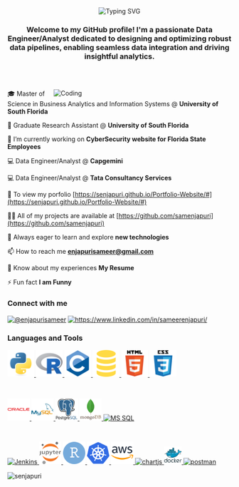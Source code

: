 <div align="center">
  <img src="https://readme-typing-svg.demolab.com?font=Fira+Code&weight=500&size=24&duration=3000&pause=1000&center=true&vCenter=true&width=500&lines=Hi👋,+I'm+Sameer+Enjapuri" alt="Typing SVG">
</div>

<h3 align="center">Welcome to my GitHub profile! I'm a passionate Data Engineer/Analyst dedicated to designing and optimizing robust data pipelines, enabling seamless data integration and driving insightful analytics.</h3>

<br><br>

<img align="right" alt="Coding" width="400" src="https://camo.githubusercontent.com/7de37139d0b4c1ce40865e799b446c0e963a3dd8fb68d239707237c40604fa3d/68747470733a2f2f63646e2e6472696262626c652e636f6d2f75736572732f3733303730332f73637265656e73686f74732f363538313234332f6176656e746f2e676966">


🎓 Master of Science in Business Analytics and Information Systems @ **University of South Florida**

💼 Graduate Research Assistant @ **University of South Florida**

🔭 I’m currently working on **CyberSecurity website for Florida State Employees**

💻 Data Engineer/Analyst @ **Capgemini**

💻 Data Engineer/Analyst @ **Tata Consultancy Services**

📄 To view my porfolio [https://senjapuri.github.io/Portfolio-Website/#](https://senjapuri.github.io/Portfolio-Website/#)

👨‍💻 All of my projects are available at [https://github.com/samenjapuri](https://github.com/samenjapuri)

🌱 Always eager to learn and explore **new technologies**

📫 How to reach me **enjapurisameer@gmail.com**

📄 Know about my experiences **My Resume**

⚡ Fun fact **I am Funny**

<h3 align="left">Connect with me</h3>
<p align="left">
<a href="https://twitter.com/@samenjapuri" target="blank"><img align="center" src="https://raw.githubusercontent.com/rahuldkjain/github-profile-readme-generator/master/src/images/icons/Social/twitter.svg" alt="@enjapurisameer" height="30" width="40" /></a>
<a href="https://linkedin.com/in/sameerenjapuri/" target="blank"><img align="center" src="https://raw.githubusercontent.com/rahuldkjain/github-profile-readme-generator/master/src/images/icons/Social/linked-in-alt.svg" alt="https://www.linkedin.com/in/sameerenjapuri/" height="30" width="40" /></a>
</p>

<h3 align="left">Languages and Tools</h3>

<p align="left">
  <a href="https://www.python.org" target="_blank" rel="noreferrer"> <img src="https://raw.githubusercontent.com/devicons/devicon/master/icons/python/python-original.svg" alt="Python" height="60"/> </a> 
  <a href="https://www.r-project.org/" target="_blank" rel="noreferrer"> <img src="https://raw.githubusercontent.com/devicons/devicon/master/icons/r/r-original.svg" alt="R" height="60"/> </a> 
  <a href="https://en.wikipedia.org/wiki/C_(programming_language)" target="_blank" rel="noreferrer"> <img src="https://raw.githubusercontent.com/devicons/devicon/master/icons/c/c-original.svg" alt="C" height="60"/> </a> 
  <a href="https://en.wikipedia.org/wiki/SQL" target="_blank" rel="noreferrer"> <img src="https://raw.githubusercontent.com/devicons/devicon/master/icons/sql/sql-original.svg" alt="SQL" height="60"/> </a> 
  <a href="https://developer.mozilla.org/en-US/docs/Web/HTML" target="_blank" rel="noreferrer"> <img src="https://raw.githubusercontent.com/devicons/devicon/master/icons/html5/html5-original-wordmark.svg" alt="HTML" height="60"/> </a> 
  <a href="https://developer.mozilla.org/en-US/docs/Web/CSS" target="_blank" rel="noreferrer"> <img src="https://raw.githubusercontent.com/devicons/devicon/master/icons/css3/css3-original-wordmark.svg" alt="CSS" height="60"/> </a>
</p>

<br/>
<p align="left">
  <a href="https://www.oracle.com" target="_blank" rel="noreferrer"> <img src="https://raw.githubusercontent.com/devicons/devicon/master/icons/oracle/oracle-original.svg" alt="Oracle" height="50"/> </a>
  <a href="https://www.mysql.com" target="_blank" rel="noreferrer"> <img src="https://raw.githubusercontent.com/devicons/devicon/master/icons/mysql/mysql-original-wordmark.svg" alt="MySQL" height="50"/> </a>
  <a href="https://www.postgresql.org" target="_blank" rel="noreferrer"> <img src="https://raw.githubusercontent.com/devicons/devicon/master/icons/postgresql/postgresql-original-wordmark.svg" alt="PostgreSQL" height="50"/> </a>
  <a href="https://www.mongodb.com" target="_blank" rel="noreferrer"> <img src="https://raw.githubusercontent.com/devicons/devicon/master/icons/mongodb/mongodb-original-wordmark.svg" alt="MongoDB" height="50"/> </a>
  <a href="https://www.microsoft.com/en-us/sql-server" target="_blank" rel="noreferrer"> <img src="https://www.svgrepo.com/show/303229/microsoft-sql-server-logo.svg" alt="MS SQL" height="50"/> </a>
</p>

<br/>
<p align="left">
  <a href="https://www.jenkins.io" target="_blank" rel="noreferrer"> <img src="https://www.vectorlogo.zone/logos/jenkins/jenkins-icon.svg" alt="Jenkins" height="50"/> </a>
  <a href="https://jupyter.org/" target="_blank" rel="noreferrer"> <img src="https://raw.githubusercontent.com/devicons/devicon/master/icons/jupyter/jupyter-original-wordmark.svg" alt="Jupyter Notebook" height="50"/> </a>
  <a href="https://www.rstudio.com/" target="_blank" rel="noreferrer"> <img src="https://raw.githubusercontent.com/devicons/devicon/master/icons/rstudio/rstudio-original.svg" alt="RStudio" height="50"/> </a>
  <a href="https://kubernetes.io/" target="_blank" rel="noreferrer"> <img src="https://raw.githubusercontent.com/devicons/devicon/master/icons/kubernetes/kubernetes-plain.svg" alt="Kubernetes" height="50"/> </a>
  <a href="https://aws.amazon.com" target="_blank" rel="noreferrer"> <img src="https://raw.githubusercontent.com/devicons/devicon/master/icons/amazonwebservices/amazonwebservices-original-wordmark.svg" alt="AWS" height="50"/> </a>
  <a href="https://www.chartjs.org" target="_blank" rel="noreferrer"> <img src="https://www.chartjs.org/media/logo-title.svg" alt="chartjs" width="40" height="40"/> </a>
  <a href="https://www.docker.com/" target="_blank" rel="noreferrer"> <img src="https://raw.githubusercontent.com/devicons/devicon/master/icons/docker/docker-original-wordmark.svg" alt="docker" width="40" height="40"/> </a>
  <a href="https://postman.com" target="_blank" rel="noreferrer"> <img src="https://www.vectorlogo.zone/logos/getpostman/getpostman-icon.svg" alt="postman" width="40" height="40"/> </a>
</p>

<!--
<br/>
<p align="left">
  <a href="https://airflow.apache.org/" target="_blank" rel="noreferrer"> <img src="https://upload.vectorlogo.zone/logos/apache_airflow/images/feb34e92-3e24-4220-b490-45c9e64f70a6.svg" alt="Apache Airflow" height="50"/> </a>
  <a href="https://kafka.apache.org/" target="_blank" rel="noreferrer"> <img src="https://www.vectorlogo.zone/logos/apache_kafka/apache_kafka-icon.svg" alt="kafka" width="40" height="40"/> </a>
  <a href="https://www.informatica.com/" target="_blank" rel="noreferrer"> <img src="https://upload.vectorlogo.zone/logos/informatica/images/6b896cda-58af-4ab4-ae18-e8cc6c748001.svg" alt="Informatica" height="50"/> </a>
  <a href="https://www.confluent.io/" target="_blank" rel="noreferrer"> <img src="https://upload.vectorlogo.zone/logos/confluentio/images/c28e7e53-7229-4832-8f7e-5e0a6e8a64cb.svg" alt="Confluent Kafka" height="50"/> </a>
</p>


<br/>
<p align="left">
  <a href="https://www.tableau.com/" target="_blank" rel="noreferrer"> <img src="https://upload.vectorlogo.zone/logos/tableau/images/a1f0a1f0-a2ef-4f46-bab1-6c09b85c9945.svg" alt="Tableau" height="50"/> </a>
  <a href="https://powerbi.microsoft.com/" target="_blank" rel="noreferrer"> <img src="https://upload.vectorlogo.zone/logos/microsoft_powerbi/images/5d8e43d4-7b9d-4dd5-a8dd-0582c6f3a75e.svg" alt="Power BI" height="50"/> </a>
  <a href="https://www.microsoft.com/en-us/microsoft-365/excel" target="_blank" rel="noreferrer"> <img src="https://upload.vectorlogo.zone/logos/microsoft_excel/images/f682b0e3-9d6a-43e4-b8ec-282bb9b0f09f.svg" alt="Excel" height="50"/> </a>
  <a href="https://www.qlik.com" target="_blank" rel="noreferrer"> <img src="https://upload.vectorlogo.zone/logos/qlik/images/9d9c3a7f-5a36-429a-b528-2e99341a773a.svg" alt="Qlik Sense" height="50"/> </a>
  <a href="https://looker.com" target="_blank" rel="noreferrer"> <img src="https://upload.vectorlogo.zone/logos/looker/images/8b4a52a4-66d6-4a6b-8a8f-460d9dcd02d6.svg" alt="Looker Studio" height="50"/> </a>
  <a href="https://aws.amazon.com/quicksight/" target="_blank" rel="noreferrer"> <img src="https://upload.vectorlogo.zone/logos/amazon_quicksight/images/8e6b8c87-d2e0-4a83-8d9c-15f64e40fb08.svg" alt="Amazon QuickSight" height="50"/> </a>
  <a href="https://etlworks.com/" target="_blank" rel="noreferrer"> <img src="https://upload.vectorlogo.zone/logos/etlworks/images/0f94db19-0973-4cd8-8c53-73730c05e90e.svg" alt="ETL" height="50"/> </a>
  <a href="https://www.snowflake.com" target="_blank" rel="noreferrer"> <img src="https://upload.vectorlogo.zone/logos/snowflake/images/6fc8a852-4416-417b-99a0-f373290f30a8.svg



<p><img align="left" src="https://github-readme-stats.vercel.app/api/top-langs?username=senjapuri&show_icons=true&locale=en&layout=compact&theme=tokyonight" alt="senjapuri" /></p>

<p>&nbsp;<img align="center" src="https://github-readme-stats.vercel.app/api?username=senjapuri&show_icons=true&locale=en&theme=tokyonight" alt="senjapuri" /></p> -->

<p><img align="center" src="https://github-readme-streak-stats.herokuapp.com/?user=senjapuri&&theme=tokyonight" alt="senjapuri" /></p> 

